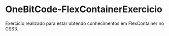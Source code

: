 # OneBitCode-FlexContainerExercicio

Exercicio realizado para estar obtendo conhecimentos em FlexContainer no CSS3.
